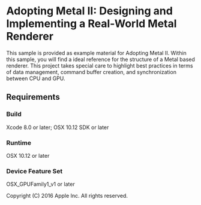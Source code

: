# Adopting Metal II: Designing and Implementing a Real-World Metal Renderer

This sample is provided as example material for Adopting Metal II. Within this sample, you will find a ideal reference for the structure of a Metal based renderer. This project takes special care to highlight best practices in terms of data management, command buffer creation, and synchronization between CPU and GPU.

## Requirements

### Build

Xcode 8.0 or later; OSX 10.12 SDK or later

### Runtime

OSX 10.12 or later

### Device Feature Set

OSX\_GPUFamily1\_v1 or later

Copyright (C) 2016 Apple Inc. All rights reserved.
